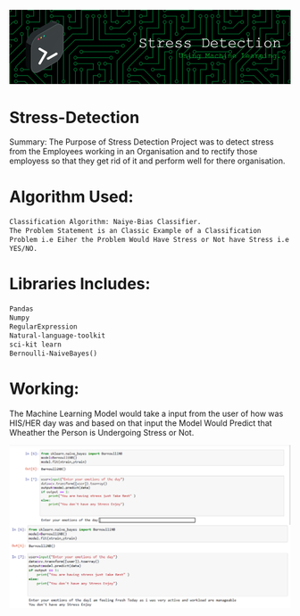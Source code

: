 ![logo](https://github.com/Venom19990/Stress-Detection/blob/main/github-header-image%20(1).png)
# Stress-Detection
Summary:
     The Purpose of Stress Detection Project was to detect stress from the Employees working in an Organisation and to rectify those employess so that they get rid of it 
   and perform well for there organisation.
   
# Algorithm Used:
    Classification Algorithm: Naiye-Bias Classifier.
    The Problem Statement is an Classic Example of a Classification Problem i.e Eiher the Problem Would Have Stress or Not have Stress i.e YES/NO.
    
    
# Libraries Includes:
    Pandas
    Numpy
    RegularExpression
    Natural-language-toolkit
    sci-kit learn
    Bernoulli-NaiveBayes()
    
# Working:
  The Machine Learning Model would take a input from the user of how was HIS/HER day was and based on that input
   the Model Would Predict that Wheather the Person is Undergoing Stress or Not.
   
  <img align="center" alt="coding" width="800" src="https://github.com/Venom19990/Stress-Detection/blob/main/Screenshot%20(518).png">
  
  <img align="center" alt="coding" width="800" src="https://github.com/Venom19990/Stress-Detection/blob/main/Screenshot%20(520).png">
